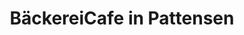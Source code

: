 ---
title: "BäckereiCafe in Pattensen"
url: /pattensen/baeckereicafe-in-pattensen/
shop: Bäckerei
---